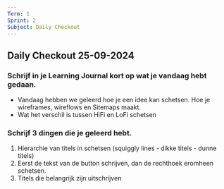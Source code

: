 ```yaml
---
Term: 1  
Sprint: 2  
Subject: Daily Checkout  
---
```


## Daily Checkout 25-09-2024


### Schrijf in je Learning Journal kort op wat je vandaag hebt gedaan. 

* Vandaag hebben we geleerd hoe je een idee kan schetsen. Hoe je wireframes, wireflows en Sitemaps maakt.
* Wat het verschil is tussen HiFi en LoFi schetsen

### Schrijf 3 dingen die je geleerd hebt.

1. Hierarchie van titels in schetsen (squiggly lines - dikke titels - dunne titels)
2. Eerst de tekst van de button schrijven, dan de rechthoek eromheen schetsen.
3. Titels die belangrijk zijn uitschrijven

